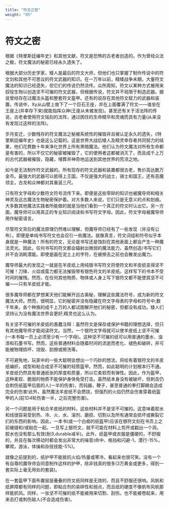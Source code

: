 ```yaml
---
title: "符文之密"
weight: "85"
---
```

# 符文之密

根据《特里斯廷编年史》和其他文献，符文是恐怖的古老者创造的。作为曾经众法之极，符文魔法的秘密已经永久遗失了。

根据大部分历史学家，矮人是最后的符文大师，但他们也只掌握了制作传说中的符文剑和其他不可思议的符文武器的知识。在一万年以前，精矮战争末期，大量符文魔法的知识已经遗失，但它们的传说仍然流传。众所周知，符文以某种方式被用来奴役生物以创造坚不可摧的符文武器，但根据传说，符文并不局限于制造武器。据说曾经存在过魔法头盔和整套符文盔甲。还有的说存在其他符文赋力的武器和装置。传说中，Xy从山壁上凿下了一个巨石王座，并在上面覆满了符文——谁坐在王座上(并幸存下来)就能指挥众神(王座从未被发现)。甚至还有关于活法阵的传说，古老者使用符文铭刻的法阵，通过困住的生命精华和灵魂而具有力量(从来没有发现过这样的法阵)。

岁月变迁，少数残存的符文魔法之秘被系统性的摧毁并且被认定永久的遗失，《特里斯廷编年史》也是这么记载的。这是世界大战后矮人及精灵幸存者共同努力的结果，他们花费数十年来净化世界上所有黑暗魔法。他们认为符文魔法对所有生命都是有害的，所以不仅它的秘密被摧毁了，它的使用者这都被消灭了，而且成千上万的古代武器被摧毁，隐藏，埋葬并神奇地运送到其他世界的荒凉之地。

如今是无法制作符文武器的。所有现存的符文武器和装置都很古老，售价高达数万金币。最强大的武器可以抵得上王国，不仅是强大的战士，骑士和国王，还有恶魔领主，古龙和众神都对其垂涎三尺。

只有符文字母和少数符文符号流传下来。即便是这些零碎的知识也被魔导师和相关神灵及远古魔法生物秘密保护着。对大多数人来说，它们只是无意义的点和划痕。大多数其他魔法实践者所能做的就是当他们看到一个真正的符文时认出它。另一方面，魔导师可以用真正的专业知识阅读和书写符文字母。因此，符文字母被魔导师用作秘密语言。

尽管符文背后的魔法原理仍然难以理解，但魔导师已经有了一些发现（并没有公布）。即便是单纯书写符文也会召引一些魔法。就像真言，符文词组和符号似乎本身就是一种魔法！所有的符文，无论是书写还是蚀刻在其他表面上都会产生一种魔法灵光。因此，任何书写的符文都会辐射出微弱的魔法能力，虽然创造/书写它们并不会消耗潜能。即使是画在泥土上的字符，在被擦去之前也会散发出魔力。

魔导师最大的发现之一就是在羊皮纸上用纯银书写符文将使符文和羊皮纸变得坚不可摧！刀锋、火焰或蛮力都无法摧毁带有银色符文的羊皮纸。这样写下的书本不受时间的摧残。然而，在任何其他物质、物体或人身上写下银符文都不能使其坚不可摧——只有羊皮纸才能。

很多魔导师都在梦想某天他们能解开远古奥秘，理解这些魔法符号，成为新的符文魔法大师。然而，很明显，它的秘密并没有隐藏在符文字母表的字母和符号中;数千年来，各个种族的成千上万的人都试图解开他们的秘密，但都没有成功。矮人们坚持认为没有魔法世界会更好;精灵也这么认为。

有关坚不可摧的羊皮纸的愚蠢注释：虽然符文是保存或保护书籍的理想选择，但只有其他魔导师才能阅读符文。当然，一个银符文字母就可以使羊皮纸上坚不可摧(一本书每一页上必须至少有一个字母)。这种坚不可摧的纸可以用普通的墨水、油漆和石墨书写。然而，这些普通材料会随着时间的流逝而老化、褪色和破碎，并可能被物理损坏、烧毁、刮擦或擦洗等。

不可避免地，玩家中的一些大聪明会想出一个巧妙的想法，将绘有着银符文的羊皮纸编织，成型和粘合成坚不可摧的轻质盔甲。然而，如此聪明的计划根本行不通。羊皮纸仍然具有普通纸张的厚度和质量，所以它柔软而有弹性。因此，作为盔甲，这种柔软、脆弱的物质不能保护身体免受打击。虽然纸本身没有被破坏，但刺击仍会刺伤纸盔甲后面的人(一半的伤害)，而钝器，鞭子，甚至普通的拳打脚踢会造成完全的伤害!此外，虽然魔法羊皮纸不会燃烧，但强烈的火焰仍然会伤害穿着纸盔甲的人(前1D4轮伤害一半，之后完整伤害)。

另一个问题是用于粘合羊皮纸的材料，这些材料并不是坚不可摧的。这意味着胶水和线很容易受到热、冷、火、水、溶剂、磨损、切割以及所有通常会损坏或撕裂它们的东西的影响。因此，一本书(或一个白痴的纸盔甲)应该在银符文刻在书页上之前被缝和/或粘在一起。一旦写上银符文，就不可能在材料上剪开或戳出一个洞，胶水也没有那么有效(耐久durable减半)。此外，纸盔甲或衣服是僵硬的，不舒服的，并且在每次移动时都会发出非常大的噪音(命中、格挡和闪避-1，潜行-15%，攀爬，游泳，体操和杂技技能-5%)。

就像之前提到的，纸护甲不能抵抗火焰/热量或寒冷，看起来也很可笑。没有一个有自尊的魔导师会同意制作这样的护甲，除非钱真的很多(3万黄金或更多，得到一套实际上毫无用处的套装)。

在一套盔甲下面布置层层叠叠的符文纸同样是无效的、而且不舒服还很响。风帆和纸屏障都有同样的问题，即粘合剂的易碎性和弱点，而且纸的硬度不像帆布风帆那样能抓风。同样，一张坚不可摧的纸不能被用来切割、刮伤，也不能被卷起来，用来击打或刺伤敌人(不会造成伤害)。
